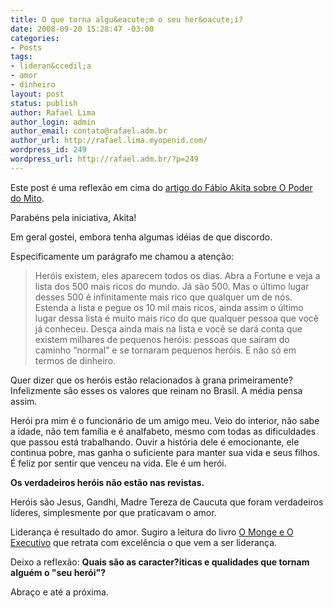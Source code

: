 ```yaml
---
title: O que torna algu&eacute;m o seu her&oacute;i?
date: 2008-09-20 15:28:47 -03:00
categories:
- Posts
tags:
- lideran&ccedil;a
- amor
- dinheiro
layout: post
status: publish
author: Rafael Lima
author_login: admin
author_email: contato@rafael.adm.br
author_url: http://rafael.lima.myopenid.com/
wordpress_id: 249
wordpress_url: http://rafael.adm.br/?p=249
---
```


Este post &eacute; uma reflex&atilde;o em cima do <a href="http://www.akitaonrails.com/2008/9/20/off-topic-o-poder-do-mito-redux">artigo do F&aacute;bio Akita sobre O Poder do Mito</a>.

Parab&eacute;ns pela iniciativa, Akita!

Em geral gostei, embora tenha algumas id&eacute;ias de que discordo. 

Especificamente um par&aacute;grafo me chamou a aten&ccedil;&atilde;o:
<blockquote>
Her&oacute;is existem, eles aparecem todos os dias. Abra a Fortune e veja a lista dos 500 mais ricos do mundo. J&aacute; s&atilde;o 500. Mas o &uacute;ltimo lugar desses 500 &eacute; infinitamente mais rico que qualquer um de n&oacute;s. Estenda a lista e pegue os 10 mil mais ricos, ainda assim o &uacute;ltimo lugar dessa lista &eacute; muito mais rico do que qualquer pessoa que voc&ecirc; j&aacute; conheceu. Des&ccedil;a ainda mais na lista e voc&ecirc; se dar&aacute; conta que existem milhares de pequenos her&oacute;is: pessoas que sa&iacute;ram do caminho &ldquo;normal&rdquo; e se tornaram pequenos her&oacute;is. E n&atilde;o s&oacute; em termos de dinheiro.
</blockquote>

Quer dizer que os her&oacute;is est&atilde;o relacionados &agrave; grana primeiramente? Infelizmente s&atilde;o esses os valores que reinam no Brasil. A m&eacute;dia pensa assim.

Her&oacute;i pra mim &eacute; o funcion&aacute;rio de um amigo meu. Veio do interior, n&atilde;o sabe a idade, n&atilde;o tem fam&iacute;lia e &eacute; analfabeto, mesmo com todas as dificuldades que passou est&aacute; trabalhando. Ouvir a hist&oacute;ria dele &eacute; emocionante, ele continua pobre, mas ganha o suficiente para manter sua vida e seus filhos. &Eacute; feliz por sentir que venceu na vida. Ele &eacute; um her&oacute;i.

<strong>Os verdadeiros her&oacute;is n&atilde;o est&atilde;o nas revistas.</strong>

Her&oacute;is s&atilde;o Jesus, Gandhi, Madre Tereza de Caucuta que foram verdadeiros l&iacute;deres, simplesmente por que praticavam o amor.

Lideran&ccedil;a &eacute; resultado do amor. Sugiro a leitura do livro <a href="http://www.submarino.com.br/books_productdetails.asp?ProdTypeId=1&ProdId=232649&St=MC">O Monge e O Executivo</a> que retrata com excel&ecirc;ncia o que vem a ser lideran&ccedil;a.

Deixo a reflex&atilde;o: <strong>Quais s&atilde;o as caracter?iticas e qualidades que tornam algu&eacute;m o "seu her&oacute;i"?</strong>

Abra&ccedil;o e at&eacute; a pr&oacute;xima.
